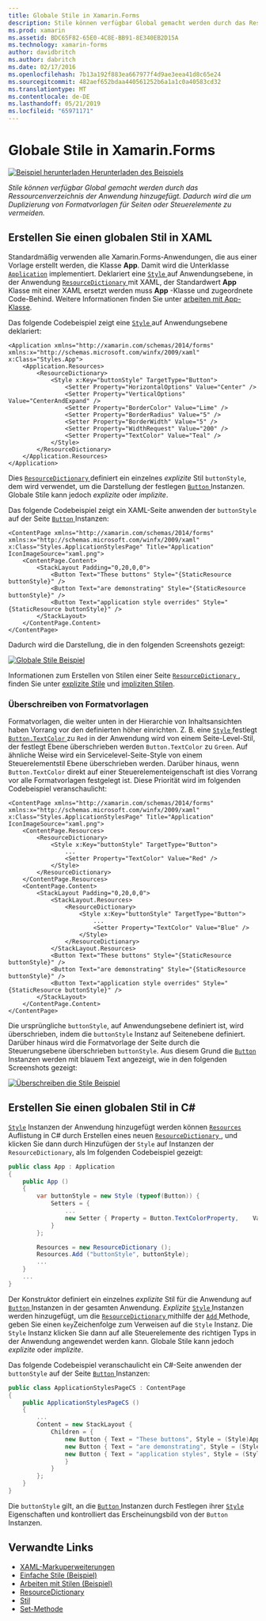 ```yaml
---
title: Globale Stile in Xamarin.Forms
description: Stile können verfügbar Global gemacht werden durch das Ressourcenverzeichnis der Anwendung hinzugefügt. Dadurch wird die um Duplizierung von Formatvorlagen für Seiten oder Steuerelemente zu vermeiden.
ms.prod: xamarin
ms.assetid: BDC65F82-65E0-4C8E-BB91-8E340EB2D15A
ms.technology: xamarin-forms
author: davidbritch
ms.author: dabritch
ms.date: 02/17/2016
ms.openlocfilehash: 7b13a192f883ea667977f4d9ae3eea41d8c65e24
ms.sourcegitcommit: 482aef652bdaa440561252b6a1a1c0a40583cd32
ms.translationtype: MT
ms.contentlocale: de-DE
ms.lasthandoff: 05/21/2019
ms.locfileid: "65971171"
---
```

# <a name="global-styles-in-xamarinforms"></a>Globale Stile in Xamarin.Forms

[![Beispiel herunterladen](~/media/shared/download.png) Herunterladen des Beispiels](https://developer.xamarin.com/samples/xamarin-forms/UserInterface/Styles/BasicStyles/)

_Stile können verfügbar Global gemacht werden durch das Ressourcenverzeichnis der Anwendung hinzugefügt. Dadurch wird die um Duplizierung von Formatvorlagen für Seiten oder Steuerelemente zu vermeiden._

## <a name="create-a-global-style-in-xaml"></a>Erstellen Sie einen globalen Stil in XAML

Standardmäßig verwenden alle Xamarin.Forms-Anwendungen, die aus einer Vorlage erstellt werden, die Klasse **App**. Damit wird die Unterklasse [`Application`](xref:Xamarin.Forms.Application) implementiert. Deklariert eine [ `Style` ](xref:Xamarin.Forms.Style) auf Anwendungsebene, in der Anwendung [ `ResourceDictionary` ](xref:Xamarin.Forms.ResourceDictionary) mit XAML, der Standardwert **App** Klasse mit einer XAML ersetzt werden muss **App** -Klasse und zugeordnete Code-Behind. Weitere Informationen finden Sie unter [arbeiten mit App-Klasse](~/xamarin-forms/app-fundamentals/application-class.md).

Das folgende Codebeispiel zeigt eine [ `Style` ](xref:Xamarin.Forms.Style) auf Anwendungsebene deklariert:

```xaml
<Application xmlns="http://xamarin.com/schemas/2014/forms" xmlns:x="http://schemas.microsoft.com/winfx/2009/xaml" x:Class="Styles.App">
    <Application.Resources>
        <ResourceDictionary>
            <Style x:Key="buttonStyle" TargetType="Button">
                <Setter Property="HorizontalOptions" Value="Center" />
                <Setter Property="VerticalOptions" Value="CenterAndExpand" />
                <Setter Property="BorderColor" Value="Lime" />
                <Setter Property="BorderRadius" Value="5" />
                <Setter Property="BorderWidth" Value="5" />
                <Setter Property="WidthRequest" Value="200" />
                <Setter Property="TextColor" Value="Teal" />
            </Style>
        </ResourceDictionary>
    </Application.Resources>
</Application>
```

Dies [ `ResourceDictionary` ](xref:Xamarin.Forms.ResourceDictionary) definiert ein einzelnes *explizite* Stil `buttonStyle`, dem wird verwendet, um die Darstellung der festlegen [ `Button` ](xref:Xamarin.Forms.Button) Instanzen. Globale Stile kann jedoch *explizite* oder *implizite*.

Das folgende Codebeispiel zeigt ein XAML-Seite anwenden der `buttonStyle` auf der Seite [ `Button` ](xref:Xamarin.Forms.Button) Instanzen:

```xaml
<ContentPage xmlns="http://xamarin.com/schemas/2014/forms" xmlns:x="http://schemas.microsoft.com/winfx/2009/xaml" x:Class="Styles.ApplicationStylesPage" Title="Application" IconImageSource="xaml.png">
    <ContentPage.Content>
        <StackLayout Padding="0,20,0,0">
            <Button Text="These buttons" Style="{StaticResource buttonStyle}" />
            <Button Text="are demonstrating" Style="{StaticResource buttonStyle}" />
            <Button Text="application style overrides" Style="{StaticResource buttonStyle}" />
        </StackLayout>
    </ContentPage.Content>
</ContentPage>
```

Dadurch wird die Darstellung, die in den folgenden Screenshots gezeigt:

[![](application-images/application-styles-1.png "Globale Stile Beispiel")](application-images/application-styles-1-large.png#lightbox "globale Stile-Beispiel")

Informationen zum Erstellen von Stilen einer Seite [ `ResourceDictionary` ](xref:Xamarin.Forms.ResourceDictionary), finden Sie unter [explizite Stile](~/xamarin-forms/user-interface/styles/explicit.md) und [impliziten Stilen](~/xamarin-forms/user-interface/styles/implicit.md).

### <a name="override-styles"></a>Überschreiben von Formatvorlagen

Formatvorlagen, die weiter unten in der Hierarchie von Inhaltsansichten haben Vorrang vor den definierten höher einrichten. Z. B. eine [ `Style` ](xref:Xamarin.Forms.Style) festlegt [ `Button.TextColor` ](xref:Xamarin.Forms.Button.TextColor) zu `Red` in der Anwendung wird von einem Seite-Level-Stil, der festlegt Ebene überschrieben werden `Button.TextColor` zu `Green`. Auf ähnliche Weise wird ein Servicelevel-Seite-Style von einem Steuerelementstil Ebene überschrieben werden. Darüber hinaus, wenn `Button.TextColor` direkt auf einer Steuerelementeigenschaft ist dies Vorrang vor alle Formatvorlagen festgelegt ist. Diese Priorität wird im folgenden Codebeispiel veranschaulicht:

```xaml
<ContentPage xmlns="http://xamarin.com/schemas/2014/forms" xmlns:x="http://schemas.microsoft.com/winfx/2009/xaml" x:Class="Styles.ApplicationStylesPage" Title="Application" IconImageSource="xaml.png">
    <ContentPage.Resources>
        <ResourceDictionary>
            <Style x:Key="buttonStyle" TargetType="Button">
                ...
                <Setter Property="TextColor" Value="Red" />
            </Style>
        </ResourceDictionary>
    </ContentPage.Resources>
    <ContentPage.Content>
        <StackLayout Padding="0,20,0,0">
            <StackLayout.Resources>
                <ResourceDictionary>
                    <Style x:Key="buttonStyle" TargetType="Button">
                        ...
                        <Setter Property="TextColor" Value="Blue" />
                    </Style>
                </ResourceDictionary>
            </StackLayout.Resources>
            <Button Text="These buttons" Style="{StaticResource buttonStyle}" />
            <Button Text="are demonstrating" Style="{StaticResource buttonStyle}" />
            <Button Text="application style overrides" Style="{StaticResource buttonStyle}" />
        </StackLayout>
    </ContentPage.Content>
</ContentPage>
```

Die ursprüngliche `buttonStyle`, auf Anwendungsebene definiert ist, wird überschrieben, indem die `buttonStyle` Instanz auf Seitenebene definiert. Darüber hinaus wird die Formatvorlage der Seite durch die Steuerungsebene überschrieben `buttonStyle`. Aus diesem Grund die [ `Button` ](xref:Xamarin.Forms.Button) Instanzen werden mit blauem Text angezeigt, wie in den folgenden Screenshots gezeigt:

[![](application-images/application-styles-2.png "Überschreiben die Stile Beispiel")](application-images/application-styles-2-large.png#lightbox "überschreiben die Stile-Beispiel")

## <a name="create-a-global-style-in-c35"></a>Erstellen Sie einen globalen Stil in C&#35;

[`Style`](xref:Xamarin.Forms.Style) Instanzen der Anwendung hinzugefügt werden können [ `Resources` ](xref:Xamarin.Forms.VisualElement.Resources) Auflistung in C# durch Erstellen eines neuen [ `ResourceDictionary` ](xref:Xamarin.Forms.ResourceDictionary), und klicken Sie dann durch Hinzufügen der `Style` auf Instanzen der `ResourceDictionary`, als Im folgenden Codebeispiel gezeigt:

```csharp
public class App : Application
{
    public App ()
    {
        var buttonStyle = new Style (typeof(Button)) {
            Setters = {
                ...
                new Setter { Property = Button.TextColorProperty,    Value = Color.Teal }
            }
        };

        Resources = new ResourceDictionary ();
        Resources.Add ("buttonStyle", buttonStyle);
        ...
    }
    ...
}
```

Der Konstruktor definiert ein einzelnes *explizite* Stil für die Anwendung auf [ `Button` ](xref:Xamarin.Forms.Button) Instanzen in der gesamten Anwendung. *Explizite* [ `Style` ](xref:Xamarin.Forms.Style) Instanzen werden hinzugefügt, um die [ `ResourceDictionary` ](xref:Xamarin.Forms.ResourceDictionary) mithilfe der [ `Add` ](xref:Xamarin.Forms.ResourceDictionary.Add(System.String,System.Object)) Methode, geben Sie einen `key`Zeichenfolge zum Verweisen auf die `Style` Instanz. Die `Style` Instanz klicken Sie dann auf alle Steuerelemente des richtigen Typs in der Anwendung angewendet werden kann. Globale Stile kann jedoch *explizite* oder *implizite*.

Das folgende Codebeispiel veranschaulicht ein C#-Seite anwenden der `buttonStyle` auf der Seite [ `Button` ](xref:Xamarin.Forms.Button) Instanzen:

```csharp
public class ApplicationStylesPageCS : ContentPage
{
    public ApplicationStylesPageCS ()
    {
        ...
        Content = new StackLayout {
            Children = {
                new Button { Text = "These buttons", Style = (Style)Application.Current.Resources ["buttonStyle"] },
                new Button { Text = "are demonstrating", Style = (Style)Application.Current.Resources ["buttonStyle"] },
                new Button { Text = "application styles", Style = (Style)Application.Current.Resources ["buttonStyle"]
                }
            }
        };
    }
}
```

Die `buttonStyle` gilt, an die [ `Button` ](xref:Xamarin.Forms.Button) Instanzen durch Festlegen ihrer [ `Style` ](xref:Xamarin.Forms.NavigableElement.Style) Eigenschaften und kontrolliert das Erscheinungsbild von der `Button` Instanzen.

## <a name="related-links"></a>Verwandte Links

- [XAML-Markuperweiterungen](~/xamarin-forms/xaml/xaml-basics/xaml-markup-extensions.md)
- [Einfache Stile (Beispiel)](https://developer.xamarin.com/samples/xamarin-forms/UserInterface/Styles/BasicStyles/)
- [Arbeiten mit Stilen (Beispiel)](https://developer.xamarin.com/samples/xamarin-forms/WorkingWithStyles/)
- [ResourceDictionary](xref:Xamarin.Forms.ResourceDictionary)
- [Stil](xref:Xamarin.Forms.Style)
- [Set-Methode](xref:Xamarin.Forms.Setter)
